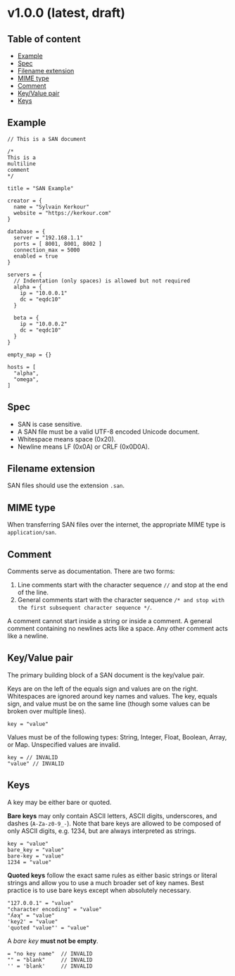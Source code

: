 # v1.0.0 (latest, draft)


## Table of content

* [Example](#example)
* [Spec](#spec)
* [Filename extension](#filename-extension)
* [MIME type](#mime-type)
* [Comment](#comment)
* [Key/Value pair](#keyvalue-pair)
* [Keys](#keys)




## Example

```san
// This is a SAN document

/*
This is a
multiline
comment
*/

title = "SAN Example"

creator = {
  name = "Sylvain Kerkour"
  website = "https://kerkour.com"
}

database = {
  server = "192.168.1.1"
  ports = [ 8001, 8001, 8002 ]
  connection_max = 5000
  enabled = true
}

servers = {
  // Indentation (only spaces) is allowed but not required
  alpha = {
    ip = "10.0.0.1"
    dc = "eqdc10"
  }

  beta = {
    ip = "10.0.0.2"
    dc = "eqdc10"
  }
}

empty_map = {}

hosts = [
  "alpha",
  "omega",
]
```



## Spec

* SAN is case sensitive.
* A SAN file must be a valid UTF-8 encoded Unicode document.
* Whitespace means space (0x20).
* Newline means LF (0x0A) or CRLF (0x0D0A).




## Filename extension

SAN files should use the extension `.san`.



## MIME type

When transferring SAN files over the internet, the appropriate MIME type is `application/san`.



## Comment

Comments serve as documentation. There are two forms:

1. Line comments start with the character sequence `//` and stop at the end of the line.
2. General comments start with the character sequence `/* and stop with the first subsequent character sequence */`.

A comment cannot start inside a string or inside a comment. A general comment containing no newlines acts like a space. Any other comment acts like a newline. 




## Key/Value pair

The primary building block of a SAN document is the key/value pair.

Keys are on the left of the equals sign and values are on the right. Whitespaces are ignored around
key names and values. The key, equals sign, and value must be on the same line (though some values
can be broken over multiple lines).

```san
key = "value"
```

Values must be of the following types: String, Integer, Float, Boolean, Array, or Map. Unspecified
values are invalid.

```san
key = // INVALID
"value" // INVALID
```



## Keys

A key may be either bare or quoted.

**Bare keys** may only contain ASCII letters, ASCII digits, underscores, and dashes (`A-Za-z0-9_-`).
Note that bare keys are allowed to be composed of only ASCII digits, e.g. 1234, but are always interpreted as strings.

```san
key = "value"
bare_key = "value"
bare-key = "value"
1234 = "value"
```

**Quoted keys** follow the exact same rules as either basic strings or literal strings and allow you
to use a much broader set of key names. Best practice is to use bare keys except when absolutely necessary.

```san
"127.0.0.1" = "value"
"character encoding" = "value"
"ʎǝʞ" = "value"
'key2' = "value"
'quoted "value"' = "value"
```

A *bare key* **must not be empty**.

```san
= "no key name"  // INVALID
"" = "blank"     // INVALID
'' = 'blank'     // INVALID
```
